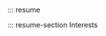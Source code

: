 ::: resume

::: resume-section Interests

<!-- ::: resume-section Work-Experience -->

<!--     ::: resume-subsection -->
<!--         - title: Software Engineer at Two Sigma -->
<!--         - start: August 2018 -->
<!--         - end: Present -->

<!--         TODO -->
<!--     ::: -->

<!--     ::: resume-subsection -->
<!--         - title: Intern at Shell -->
<!--         - date: Summer 2014 -->

<!--         - Optimized finite difference codes on multiple architectures -->
<!--         - Investigated hybrid kernels with portable performance across varying architectures -->
<!--     ::: -->

<!--     ::: resume-subsection -->
<!--         - title: Contractor at Shell -->
<!--         - start: Spring 2014 -->
<!--         - end: Fall 2014 -->

<!--         - Worked on numerical methods in parallel architectures using OpenMP, OpenCL, and CUDA -->
<!--     ::: -->

<!--     ::: resume-subsection -->
<!--         - title: Intern at Shell -->
<!--         - date: Summer 2013 -->

<!--         - Worked on Discontinuous Galerkin implementations for wave equations -->
<!--         - Applied a portability layer to enable OpenMP, OpenCL and CUDA -->
<!--     ::: -->

<!--     ::: resume-subsection -->
<!--         - title: Staff in HPC Summer Institute -->
<!--         - date: Summer 2012 -->

<!--         - Helped attendees with GPGPU programming during the hands-on workshop section. -->
<!--     ::: -->

<!-- ::: -->

<!-- ::: resume-section Education -->

<!--     ::: resume-subsection -->
<!--         - title: Ph.D. in Computational and Applied Mathematics -->
<!--         - date: May 2015 -->

<!--         TODO -->
<!--     ::: -->

<!--     ::: resume-subsection -->
<!--         - title: Masters in Computational and Applied Mathematics -->
<!--         - date: April 2014 -->

<!--         TODO -->
<!--     ::: -->

<!--     ::: resume-subsection -->
<!--         - title: Bachelor of Science in Mathematics -->
<!--         - date: May 2011 -->

<!--         TODO -->
<!--     ::: -->

<!-- ::: -->

<!-- ::: resume-section Publications -->

<!--     TODO -->
<!-- ::: -->

<!-- ::: resume-section Talks -->

<!--     TODO -->
<!-- ::: -->

<!-- ::: resume-section Projects -->

<!--     TODO -->
<!-- ::: -->

<!-- ::: resume-section Awards -->

<!--     TODO -->
<!-- ::: -->

<!-- ::: -->
